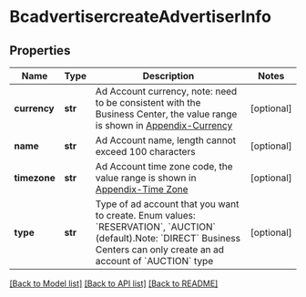 # BcadvertisercreateAdvertiserInfo

## Properties
Name | Type | Description | Notes
------------ | ------------- | ------------- | -------------
**currency** | **str** | Ad Account currency, note: need to be consistent with the Business Center, the value range is shown in [Appendix-Currency](https://ads.tiktok.com/marketing_api/docs?id&#x3D;1737585839634433) | [optional] 
**name** | **str** | Ad Account name, length cannot exceed 100 characters | [optional] 
**timezone** | **str** | Ad Account time zone code, the value range is shown in  [Appendix-Time Zone](https://ads.tiktok.com/marketing_api/docs?id&#x3D;1737586324313089) | [optional] 
**type** | **str** | Type of ad account that you want to create. Enum values: &#x60;RESERVATION&#x60;, &#x60;AUCTION&#x60; (default).Note: &#x60;DIRECT&#x60; Business Centers can only create an ad account of &#x60;AUCTION&#x60; type | [optional] 

[[Back to Model list]](../README.md#documentation-for-models) [[Back to API list]](../README.md#documentation-for-api-endpoints) [[Back to README]](../README.md)

